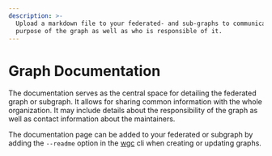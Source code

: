 ```yaml
---
description: >-
  Upload a markdown file to your federated- and sub-graphs to communicate the
  purpose of the graph as well as who is responsible of it.
---
```


# Graph Documentation

The documentation serves as the central space for detailing the federated graph or subgraph. It allows for sharing common information with the whole organization. It may include details about the responsibility of the graph as well as contact information about the maintainers.

The documentation page can be added to your federated or subgraph by adding the `--readme` option in the [wgc](broken-reference) cli when creating or updating graphs.

